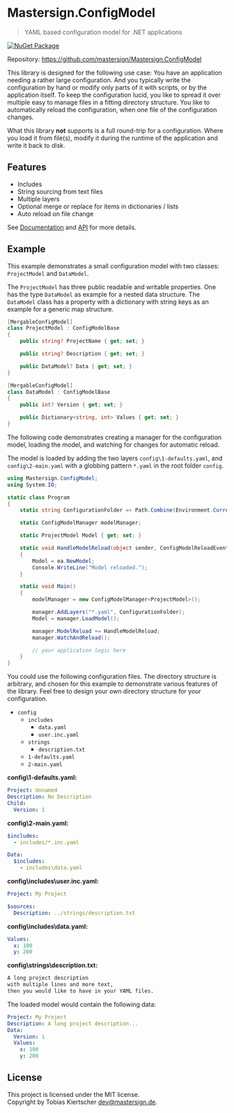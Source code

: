 # Mastersign.ConfigModel

> YAML based configuration model for .NET applications

[![NuGet Package](https://img.shields.io/nuget/v/Mastersign.ConfigModel?logo=nuget&style=flat-square)](https://www.nuget.org/packages/Mastersign.ConfigModel)

Repository: <https://github.com/mastersign/Mastersign.ConfigModel>

This library is designed for the following use case:
You have an application needing a rather large configuration.
And you typically write the configuration by hand or modify
only parts of it with scripts, or by the application itself.
To keep the configuration lucid, you like to spread it over
multiple easy to manage files in a fitting directory structure.
You like to automatically reload the configuration,
when one file of the configuration changes.

What this library **not** supports is a full round-trip for a configuration.
Where you load it from file(s), modify it during the runtime
of the application and write it back to disk.

## Features

- Includes
- String sourcing from text files
- Multiple layers
- Optional merge or replace for items in dictionaries / lists
- Auto reload on file change

See [Documentation](articles/intro.md) and [API](api/index.md) for more details.

## Example

This example demonstrates a small configuration model
with two classes: `ProjectModel` and `DataModel`.

The `ProjectModel` has three public readable and writable properties.
One has the type `DataModel` as example for a nested data structure.
The `DataModel` class has a property with a dictionary with string keys
as an example for a generic map structure.

```cs
[MergableConfigModel]
class ProjectModel : ConfigModelBase
{
    public string? ProjectName { get; set; }

    public string? Description { get; set; }

    public DataModel? Data { get; set; }
}

[MergableConfigModel]
class DataModel : ConfigModelBase
{
    public int? Version { get; set; }

    public Dictionary<string, int> Values { get; set; }
}
```

The following code demonstrates creating a manager
for the configuration model, loading the model,
and watching for changes for automatic reload.

The model is loaded by adding the two layers `config\1-defaults.yaml`,
and `config\2-main.yaml` with a globbing pattern `*.yaml` in the root folder `config`.

```cs
using Mastersign.ConfigModel;
using System.IO;

static class Program
{
    static string ConfigurationFolder => Path.Combine(Environment.CurrentDirectory, "config");

    static ConfigModelManager modelManager;

    static ProjectModel Model { get; set; }

    static void HandleModelReload(object sender, ConfigModelReloadEventArgs ea)
    {
        Model = ea.NewModel;
        Console.WriteLine("Model reloaded.");
    }

    static void Main()
    {
        modelManager = new ConfigModelManager<ProjectModel>();

        manager.AddLayers("*.yaml", ConfigurationFolder);
        Model = manager.LoadModel();

        manager.ModelReload += HandleModelReload;
        manager.WatchAndReload();

        // your application logic here
    }
}
```

You could use the following configuration files.
The directory structure is arbitrary, and chosen for this example
to demonstrate various features of the library.
Feel free to design your own directory structure for your configuration.

* `config`
    + `includes`
        - `data.yaml`
        - `user.inc.yaml`
    + `strings`
        - `description.txt`
    + `1-defaults.yaml`
    + `2-main.yaml`

**config\1-defaults.yaml:**

```yaml
Project: Unnamed
Description: No Description
Child:
  Version: 1
```

**config\2-main.yaml:**

```yaml
$includes:
  - includes/*.inc.yaml

Data:
  $includes:
    - includes\data.yaml
```

**config\includes\user.inc.yaml:**

```yaml
Project: My Project

$sources:
  Description: ../strings/description.txt
```

**config\includes\data.yaml:**

```yaml
Values:
  x: 100
  y: 200
```

**config\strings\description.txt:**

```txt
A long project description
with multiple lines and more text,
then you would like to have in your YAML files.
```

The loaded model would contain the following data:

```yaml
Project: My Project
Description: A long project description...
Data:
  Version: 1
  Values:
    x: 100
    y: 200
```

## License

This project is licensed under the MIT license.  
Copyright by Tobias Kiertscher <dev@mastersign.de>.

